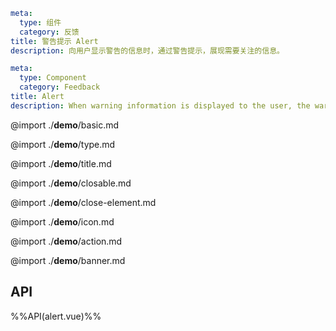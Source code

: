 ```yaml zh-CN
meta:
  type: 组件
  category: 反馈
title: 警告提示 Alert
description: 向用户显示警告的信息时，通过警告提示，展现需要关注的信息。
```

```yaml en-US
meta:
  type: Component
  category: Feedback
title: Alert
description: When warning information is displayed to the user, the warning prompt is used to display the information that needs attention.
```

@import ./**demo**/basic.md

@import ./**demo**/type.md

@import ./**demo**/title.md

@import ./**demo**/closable.md

@import ./**demo**/close-element.md

@import ./**demo**/icon.md

@import ./**demo**/action.md

@import ./**demo**/banner.md

## API

%%API(alert.vue)%%
